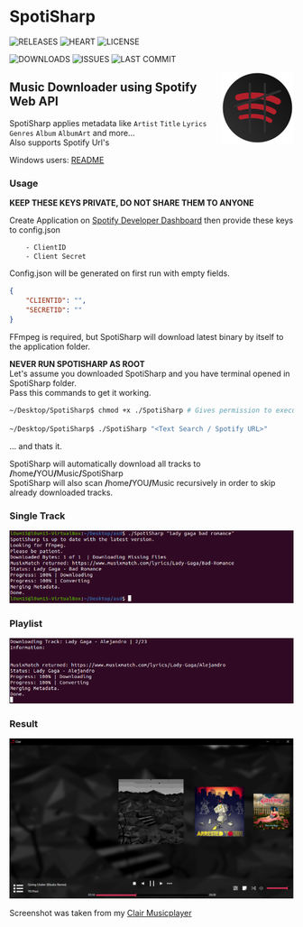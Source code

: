 # SpotiSharp
![RELEASES](https://img.shields.io/github/v/release/L0um15/SpotiSharp?include_prereleases&style=flat-square)
![HEART](https://img.shields.io/static/v1?label=made+with&message=❤&color=red&style=flat-square)
![LICENSE](https://img.shields.io/github/license/L0um15/SpotiSharp?style=flat-square)

![DOWNLOADS](https://img.shields.io/github/downloads/L0um15/SpotiSharp/total?color=%23FF&label=Downloads&style=flat-square)
![ISSUES](https://img.shields.io/github/issues/L0um15/SpotiSharp?style=flat-square)
![LAST COMMIT](https://img.shields.io/github/last-commit/L0um15/SpotiSharp?style=flat-square)

<img align="right" src=".github/images/icon.png" width="128px" height="128px" />

## Music Downloader using Spotify Web API

SpotiSharp applies metadata like `Artist` `Title` `Lyrics` `Genres` `Album` `AlbumArt` and more...<br />
Also supports Spotify Url's

Windows users: [README](README.md)

### Usage

**KEEP THESE KEYS PRIVATE, DO NOT SHARE THEM TO ANYONE**

Create Application on [Spotify Developer Dashboard](https://developer.spotify.com/dashboard/) then provide these keys to config.json

        - ClientID
        - Client Secret

Config.json will be generated on first run with empty fields.
```json
{
    "CLIENTID": "",
    "SECRETID": "" 
}
```

FFmpeg is required, but SpotiSharp will download latest binary by itself to the application folder.

**NEVER RUN SPOTISHARP AS ROOT**<br/>
Let's assume you downloaded SpotiSharp and you have terminal opened in SpotiSharp folder.<br/>
Pass this commands to get it working.

```sh
~/Desktop/SpotiSharp$ chmod +x ./SpotiSharp # Gives permission to execute as program.

~/Desktop/SpotiSharp$ ./SpotiSharp "<Text Search / Spotify URL>"
```
... and thats it.

SpotiSharp will automatically download all tracks to <b>/</b>home<b>/</b>YOU<b>/</b>Music<b>/</b>SpotiSharp<br/>
SpotiSharp will also scan <b>/</b>home<b>/</b>YOU<b>/</b>Music recursively in order to skip already downloaded tracks.

### Single Track

<img src=".github/images/preview-linux.png"/><br />

### Playlist

<img src=".github/images/preview-linux2.png"/><br />

### Result

<img src=".github/images/result.png" />

Screenshot was taken from my [Clair Musicplayer](https://github.com/L0um15/Clair-Musicplayer)

